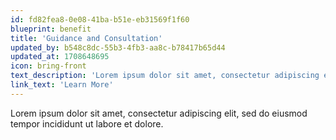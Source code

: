 ```yaml
---
id: fd82fea8-0e08-41ba-b51e-eb31569f1f60
blueprint: benefit
title: 'Guidance and Consultation'
updated_by: b548c8dc-55b3-4fb3-aa8c-b78417b65d44
updated_at: 1708648695
icon: bring-front
text_description: 'Lorem ipsum dolor sit amet, consectetur adipiscing elit, sed do eiusmod tempor incididunt ut labore et dolore.'
link_text: 'Learn More'
---
```

Lorem ipsum dolor sit amet, consectetur adipiscing elit, sed do eiusmod tempor incididunt ut labore et dolore.
